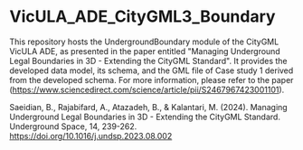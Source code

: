 # VicULA_ADE_CityGML3_Boundary
This repository hosts the UndergroundBoundary module of the CityGML VicULA ADE, as presented in the paper entitled "Managing Underground Legal Boundaries in 3D - Extending the CityGML Standard". It provides the developed data model, its schema, and the GML file of Case study 1 derived from the developed schema. For more information, please refer to the paper (https://www.sciencedirect.com/science/article/pii/S2467967423001101).

Saeidian, B., Rajabifard, A., Atazadeh, B., & Kalantari, M. (2024). Managing Underground Legal Boundaries in 3D - Extending the CityGML Standard. Underground Space, 14, 239-262. https://doi.org/10.1016/j.undsp.2023.08.002
